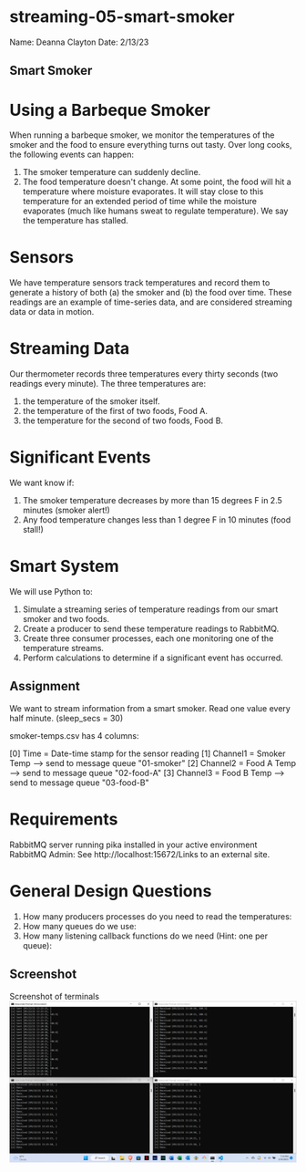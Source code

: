 # streaming-05-smart-smoker

Name: Deanna Clayton
Date: 2/13/23

## Smart Smoker
# Using a Barbeque Smoker
When running a barbeque smoker, we monitor the temperatures of the smoker and the food to ensure everything turns out tasty. Over long cooks, the following events can happen:
1. The smoker temperature can suddenly decline. 
2. The food temperature doesn't change. At some point, the food will hit a temperature where moisture evaporates. It will stay close to this temperature for an extended period of time while the moisture evaporates (much like humans sweat to regulate temperature). We say the temperature has stalled.
 
# Sensors
We have temperature sensors track temperatures and record them to generate a history of both (a) the smoker and (b) the food over time. These readings are an example of time-series data, and are considered streaming data or data in motion.

# Streaming Data
Our thermometer records three temperatures every thirty seconds (two readings every minute). The three temperatures are:
1. the temperature of the smoker itself.
2. the temperature of the first of two foods, Food A.
3. the temperature for the second of two foods, Food B.
 
# Significant Events
We want know if:
1. The smoker temperature decreases by more than 15 degrees F in 2.5 minutes (smoker alert!)
2. Any food temperature changes less than 1 degree F in 10 minutes (food stall!)
 
# Smart System
We will use Python to:
1. Simulate a streaming series of temperature readings from our smart smoker and two foods.
2. Create a producer to send these temperature readings to RabbitMQ.
3. Create three consumer processes, each one monitoring one of the temperature streams. 
4. Perform calculations to determine if a significant event has occurred.

## Assignment
We want to stream information from a smart smoker. Read one value every half minute. (sleep_secs = 30)

smoker-temps.csv has 4 columns:

[0] Time = Date-time stamp for the sensor reading
[1] Channel1 = Smoker Temp --> send to message queue "01-smoker"
[2] Channel2 = Food A Temp --> send to message queue "02-food-A"
[3] Channel3 = Food B Temp --> send to message queue "03-food-B"

# Requirements
RabbitMQ server running
pika installed in your active environment
RabbitMQ Admin:
See http://localhost:15672/Links to an external site.

# General Design Questions
1. How many producers processes do you need to read the temperatures:
2. How many queues do we use: 
3. How many listening callback functions do we need (Hint: one per queue): 

## Screenshot

Screenshot of terminals
![Screenshot](Screenshot_producer.png)